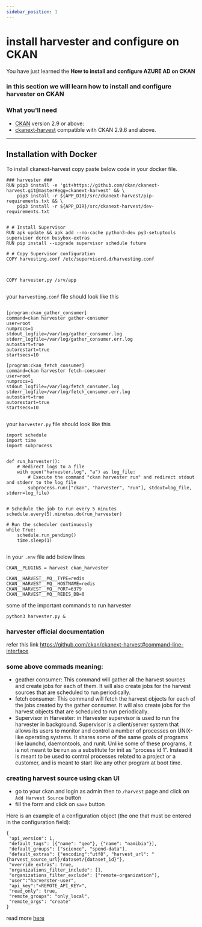 ```yaml
---
sidebar_position: 1
---
```


# install harvester and configure on CKAN

You have just learned the **How to install and configure AZURE AD on CKAN** 

### in this section we will learn how to install and configure harvester on CKAN

### What you'll need
 - [CKAN](https://docs.ckan.org/en/2.9/maintaining/installing/index.html) version 2.9 or above:
 - [ckanext-harvest](https://github.com/ckan/ckanext-harvest.git) compatible with CKAN 2.9.6 and above.


------------
Installation with Docker
------------

To install ckanext-harvest copy paste below code in your docker file.
``` 
### harvester ###
RUN pip3 install -e 'git+https://github.com/ckan/ckanext-harvest.git@master#egg=ckanext-harvest' && \
    pip3 install -r ${APP_DIR}/src/ckanext-harvest/pip-requirements.txt && \
    pip3 install -r ${APP_DIR}/src/ckanext-harvest/dev-requirements.txt 


# # Install Supervisor
RUN apk update && apk add --no-cache python3-dev py3-setuptools supervisor dcron busybox-extras
RUN pip install --upgrade supervisor schedule future

# # Copy Supervisor configuration
COPY harvesting.conf /etc/supervisord.d/harvesting.conf



COPY harvester.py /srv/app


```

your `harvesting.conf` file should look like this

```

[program:ckan_gather_consumer]
command=ckan harvester gather-consumer
user=root
numprocs=1
stdout_logfile=/var/log/gather_consumer.log
stderr_logfile=/var/log/gather_consumer.err.log
autostart=true
autorestart=true
startsecs=10

[program:ckan_fetch_consumer]
command=ckan harvester fetch-consumer
user=root
numprocs=1
stdout_logfile=/var/log/fetch_consumer.log
stderr_logfile=/var/log/fetch_consumer.err.log
autostart=true
autorestart=true
startsecs=10


```
your `harvester.py` file should look like this

```
import schedule
import time
import subprocess


def run_harvester():
    # Redirect logs to a file
    with open("harvester.log", "a") as log_file:
        # Execute the command "ckan harvester run" and redirect stdout and stderr to the log file
        subprocess.run(["ckan", "harvester", "run"], stdout=log_file, stderr=log_file)


# Schedule the job to run every 5 minutes
schedule.every(5).minutes.do(run_harvester)

# Run the scheduler continuously
while True:
    schedule.run_pending()
    time.sleep(1)


```

in your `.env` file add below lines

```
CKAN__PLUGINS = harvest ckan_harvester

CKAN__HARVEST__MQ__TYPE=redis
CKAN__HARVEST__MQ__HOSTNAME=redis
CKAN__HARVEST__MQ__PORT=6379
CKAN__HARVEST__MQ__REDIS_DB=0

```

some of the important commands to run harvester

```
python3 harvester.py &
```
###  harvester official documentation
refer this link https://github.com/ckan/ckanext-harvest#command-line-interface

### some above commads meaning:

- geather consumer: This command will gather all the harvest sources and create jobs for each of them. It will also create jobs for the harvest sources that are scheduled to run periodically.
- fetch consumer: This command will fetch the harvest objects for each of the jobs created by the gather consumer. It will also create jobs for the harvest objects that are scheduled to run periodically.
- Supervisor in Harvester: in Harvester supervisor is used to run the harvester in background. Supervisor is a client/server system that allows its users to monitor and control a number of processes on UNIX-like operating systems. It shares some of the same goals of programs like launchd, daemontools, and runit. Unlike some of these programs, it is not meant to be run as a substitute for init as “process id 1”. Instead it is meant to be used to control processes related to a project or a customer, and is meant to start like any other program at boot time.


### creating harvest source using ckan UI

- go to your ckan and login as admin then to `/harvest` page and click on `Add Harvest Source` button
- fill the form and click on `save` button

Here is an example of a configuration object (the one that must be entered in the configuration field):


```
{
 "api_version": 1,
 "default_tags": [{"name": "geo"}, {"name": "namibia"}],
 "default_groups": ["science", "spend-data"],
 "default_extras": {"encoding":"utf8", "harvest_url": "{harvest_source_url}/dataset/{dataset_id}"},
 "override_extras": true,
 "organizations_filter_include": [],
 "organizations_filter_exclude": ["remote-organization"],
 "user":"harverster-user",
 "api_key":"<REMOTE_API_KEY>",
 "read_only": true,
 "remote_groups": "only_local",
 "remote_orgs": "create"
}
```
read more [here](https://github.com/ckan/ckanext-harvest?tab=readme-ov-file#the-ckan-harvester)



